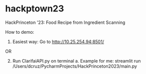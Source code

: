 # hackptown23
HackPrinceton '23: Food Recipe from Ingredient Scanning

How to demo: 
1. Easiest way: Go to http://10.25.254.94:8501/

OR

2. Run ClarifaiAPI.py on terminal
  a. Example for me: streamlit run /Users/dcruz/PycharmProjects/HackPrinceton2023/main.py
